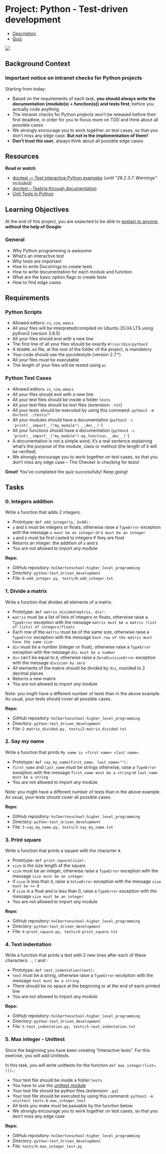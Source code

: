 # Project: Python - Test-driven development

*   [Description](#description)
*   [Quiz](#quiz)

![](https://s3.eu-west-3.amazonaws.com/hbtn.intranet.project.files/holbertonschool-higher-level_programming+/246/giphy-4.gif)

Background Context
------------------

### Important notice on intranet checks for Python projects

Starting from today:

*   Based on the requirements of each task, **you should always write the documentation (module(s) + function(s)) and tests first**, before you actually code anything
*   The intranet checks for Python projects won’t be released before their first deadline, in order for you to focus more on TDD and think about all possible cases
*   We strongly encourage you to work together on test cases, so that you don’t miss any edge case. **But not in the implementation of them!**
*   **Don’t trust the user**, always think about all possible edge cases

Resources
---------

**Read or watch**:

*   [doctest — Test interactive Python examples](/rltoken/Hmd_LI8NZ-F2ymDxue5HCg "doctest — Test interactive Python examples") (_until “26.2.3.7. Warnings” included_)
*   [doctest – Testing through documentation](/rltoken/fbFfGNFU07L2yD0D1uc-Xg "doctest – Testing through documentation")
*   [Unit Tests in Python](/rltoken/LhbdUZYzqiP7cjxjE3rG3w "Unit Tests in Python")

Learning Objectives
-------------------

At the end of this project, you are expected to be able to [explain to anyone](/rltoken/RMt2qsdC652WOJu2QyacaA "explain to anyone"), **without the help of Google**:

### General

*   Why Python programming is awesome
*   What’s an interactive test
*   Why tests are important
*   How to write Docstrings to create tests
*   How to write documentation for each module and function
*   What are the basic option flags to create tests
*   How to find edge cases

Requirements
------------

### Python Scripts

*   Allowed editors: `vi`, `vim`, `emacs`
*   All your files will be interpreted/compiled on Ubuntu 20.04 LTS using python3 (version 3.8.5)
*   All your files should end with a new line
*   The first line of all your files should be exactly `#!/usr/bin/python3`
*   A `README.md` file, at the root of the folder of the project, is mandatory
*   Your code should use the pycodestyle (version 2.7.\*)
*   All your files must be executable
*   The length of your files will be tested using `wc`

### Python Test Cases

*   Allowed editors: `vi`, `vim`, `emacs`
*   All your files should end with a new line
*   All your test files should be inside a folder `tests`
*   All your test files should be text files (extension: `.txt`)
*   All your tests should be executed by using this command: `python3 -m doctest ./tests/*`
*   All your modules should have a documentation (`python3 -c 'print(__import__("my_module").__doc__)'`)
*   All your functions should have a documentation (`python3 -c 'print(__import__("my_module").my_function.__doc__)'`)
*   A documentation is not a simple word, it’s a real sentence explaining what’s the purpose of the module, class or method (the length of it will be verified)
*   We strongly encourage you to work together on test cases, so that you don’t miss any edge case – The Checker is checking for tests!

**Great!** You've completed the quiz successfully! Keep going!

Tasks
-----

### 0\. Integers addition

Write a function that adds 2 integers.

*   Prototype: `def add_integer(a, b=98):`
*   `a` and `b` must be integers or floats, otherwise raise a `TypeError` exception with the message `a must be an integer` or `b must be an integer`
*   `a` and `b` must be first casted to integers if they are float
*   Returns an integer: the addition of `a` and `b`
*   You are not allowed to import any module

**Repo:**

*   GitHub repository: `holbertonschool-higher_level_programming`
*   Directory: `python-test_driven_development`
*   File: `0-add_integer.py, tests/0-add_integer.txt`

### 1\. Divide a matrix

Write a function that divides all elements of a matrix.

*   Prototype: `def matrix_divided(matrix, div):`
*   `matrix` must be a list of lists of integers or floats, otherwise raise a `TypeError` exception with the message `matrix must be a matrix (list of lists) of integers/floats`
*   Each row of the `matrix` must be of the same size, otherwise raise a `TypeError` exception with the message `Each row of the matrix must have the same size`
*   `div` must be a number (integer or float), otherwise raise a `TypeError` exception with the message `div must be a number`
*   `div` can’t be equal to `0`, otherwise raise a `ZeroDivisionError` exception with the message `division by zero`
*   All elements of the matrix should be divided by `div`, rounded to 2 decimal places
*   Returns a new matrix
*   You are not allowed to import any module

Note: you might have a different number of tests than in the above example. As usual, your tests should cover all possible cases.

**Repo:**

*   GitHub repository: `holbertonschool-higher_level_programming`
*   Directory: `python-test_driven_development`
*   File: `2-matrix_divided.py, tests/2-matrix_divided.txt`

### 2\. Say my name

Write a function that prints `My name is <first name> <last name>`

*   Prototype: `def say_my_name(first_name, last_name=""):`
*   `first_name` and `last_name` must be strings otherwise, raise a `TypeError` exception with the message `first_name must be a string` or `last_name must be a string`
*   You are not allowed to import any module

Note: you might have a different number of tests than in the above example. As usual, your tests should cover all possible cases.

**Repo:**

*   GitHub repository: `holbertonschool-higher_level_programming`
*   Directory: `python-test_driven_development`
*   File: `3-say_my_name.py, tests/3-say_my_name.txt`

### 3\. Print square

Write a function that prints a square with the character `#`.

*   Prototype: `def print_square(size):`
*   `size` is the size length of the square
*   `size` must be an integer, otherwise raise a `TypeError` exception with the message `size must be an integer`
*   if `size` is less than `0`, raise a `ValueError` exception with the message `size must be >= 0`
*   if `size` is a float and is less than 0, raise a `TypeError` exception with the message `size must be an integer`
*   You are not allowed to import any module

**Repo:**

*   GitHub repository: `holbertonschool-higher_level_programming`
*   Directory: `python-test_driven_development`
*   File: `4-print_square.py, tests/4-print_square.txt`

### 4\. Text indentation

Write a function that prints a text with 2 new lines after each of these characters: `.`, `?` and `:`

*   Prototype: `def text_indentation(text):`
*   `text` must be a string, otherwise raise a `TypeError` exception with the message `text must be a string`
*   There should be no space at the beginning or at the end of each printed line
*   You are not allowed to import any module

**Repo:**

*   GitHub repository: `holbertonschool-higher_level_programming`
*   Directory: `python-test_driven_development`
*   File: `5-text_indentation.py, tests/5-text_indentation.txt`

### 5\. Max integer - Unittest

Since the beginning you have been creating “Interactive tests”. For this exercise, you will add Unittests.

In this task, you will write unittests for the function `def max_integer(list=[]):`.

*   Your test file should be inside a folder `tests`
*   You have to use the [unittest module](/rltoken/0a3DSCMIMni_V7pgq1myLQ "unittest module")
*   Your test file should be python files (extension: `.py`)
*   Your test file should be executed by using this command: `python3 -m unittest tests.6-max_integer_test`
*   All tests you make must be passable by the function below
*   We strongly encourage you to work together on test cases, so that you don’t miss any edge case

**Repo:**

*   GitHub repository: `holbertonschool-higher_level_programming`
*   Directory: `python-test_driven_development`
*   File: `tests/6-max_integer_test.py`
